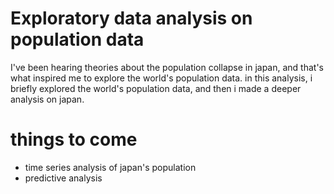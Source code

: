 # Exploratory data analysis on population data

I've been hearing theories about the population collapse in japan, and that's what inspired me to explore the world's population data.
in this analysis, i briefly explored the world's population data, and then i made a deeper analysis on japan.

# things to come
- time series analysis of japan's population
- predictive analysis
